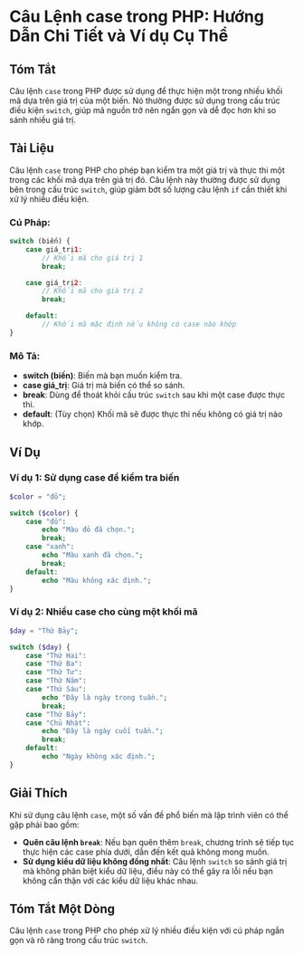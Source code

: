 <!--
Meta Description: # Câu Lệnh case trong PHP: Hướng Dẫn Chi Tiết và Ví dụ Cụ Thể ## Tóm Tắt Câu lệnh `case` trong PHP được sử dụng để thực hiện một trong nhiều khối mã d...
Meta Keywords: case, trong, câu, lệnh, giá
-->

# Câu Lệnh case trong PHP: Hướng Dẫn Chi Tiết và Ví dụ Cụ Thể

## Tóm Tắt
Câu lệnh `case` trong PHP được sử dụng để thực hiện một trong nhiều khối mã dựa trên giá trị của một biến. Nó thường được sử dụng trong cấu trúc điều kiện `switch`, giúp mã nguồn trở nên ngắn gọn và dễ đọc hơn khi so sánh nhiều giá trị.

## Tài Liệu
Câu lệnh `case` trong PHP cho phép bạn kiểm tra một giá trị và thực thi một trong các khối mã dựa trên giá trị đó. Câu lệnh này thường được sử dụng bên trong cấu trúc `switch`, giúp giảm bớt số lượng câu lệnh `if` cần thiết khi xử lý nhiều điều kiện.

### Cú Pháp:
```php
switch (biến) {
    case giá_trị1:
        // Khối mã cho giá trị 1
        break;

    case giá_trị2:
        // Khối mã cho giá trị 2
        break;

    default:
        // Khối mã mặc định nếu không có case nào khớp
}
```

### Mô Tả:
- **switch (biến)**: Biến mà bạn muốn kiểm tra.
- **case giá_trị**: Giá trị mà biến có thể so sánh.
- **break**: Dùng để thoát khỏi cấu trúc `switch` sau khi một case được thực thi.
- **default**: (Tùy chọn) Khối mã sẽ được thực thi nếu không có giá trị nào khớp.

## Ví Dụ
### Ví dụ 1: Sử dụng case để kiểm tra biến
```php
$color = "đỏ";

switch ($color) {
    case "đỏ":
        echo "Màu đỏ đã chọn.";
        break;
    case "xanh":
        echo "Màu xanh đã chọn.";
        break;
    default:
        echo "Màu không xác định.";
}
```

### Ví dụ 2: Nhiều case cho cùng một khối mã
```php
$day = "Thứ Bảy";

switch ($day) {
    case "Thứ Hai":
    case "Thứ Ba":
    case "Thứ Tư":
    case "Thứ Năm":
    case "Thứ Sáu":
        echo "Đây là ngày trong tuần.";
        break;
    case "Thứ Bảy":
    case "Chủ Nhật":
        echo "Đây là ngày cuối tuần.";
        break;
    default:
        echo "Ngày không xác định.";
}
```

## Giải Thích
Khi sử dụng câu lệnh `case`, một số vấn đề phổ biến mà lập trình viên có thể gặp phải bao gồm:
- **Quên câu lệnh `break`**: Nếu bạn quên thêm `break`, chương trình sẽ tiếp tục thực hiện các case phía dưới, dẫn đến kết quả không mong muốn.
- **Sử dụng kiểu dữ liệu không đồng nhất**: Câu lệnh `switch` so sánh giá trị mà không phân biệt kiểu dữ liệu, điều này có thể gây ra lỗi nếu bạn không cẩn thận với các kiểu dữ liệu khác nhau.

## Tóm Tắt Một Dòng
Câu lệnh `case` trong PHP cho phép xử lý nhiều điều kiện với cú pháp ngắn gọn và rõ ràng trong cấu trúc `switch`.
